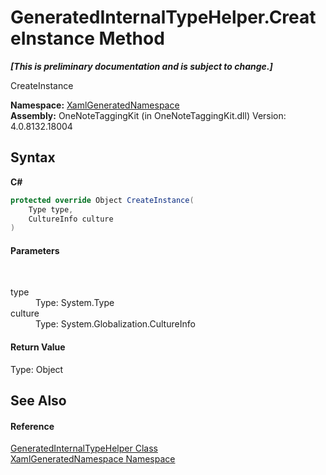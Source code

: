 # GeneratedInternalTypeHelper.CreateInstance Method 
 _**\[This is preliminary documentation and is subject to change.\]**_

CreateInstance

**Namespace:**&nbsp;<a href="d56f9899-ea68-441a-14bf-b7e43a3035c7">XamlGeneratedNamespace</a><br />**Assembly:**&nbsp;OneNoteTaggingKit (in OneNoteTaggingKit.dll) Version: 4.0.8132.18004

## Syntax

**C#**<br />
``` C#
protected override Object CreateInstance(
	Type type,
	CultureInfo culture
)
```


#### Parameters
&nbsp;<dl><dt>type</dt><dd>Type: System.Type<br /></dd><dt>culture</dt><dd>Type: System.Globalization.CultureInfo<br /></dd></dl>

#### Return Value
Type: Object

## See Also


#### Reference
<a href="55cad188-76ae-4170-e16c-99dd7b48db5f">GeneratedInternalTypeHelper Class</a><br /><a href="d56f9899-ea68-441a-14bf-b7e43a3035c7">XamlGeneratedNamespace Namespace</a><br />